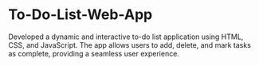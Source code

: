 # To-Do-List-Web-App
Developed a dynamic and interactive to-do list application using HTML, CSS, and JavaScript. The app allows users to add, delete, and mark tasks as complete, providing a seamless user experience.
